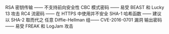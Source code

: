 RSA 密钥传输 —— 不支持前向安全性
CBC 模式密码 —— 易受 BEAST 和 Lucky 13 攻击
RC4 流密码 —— 在 HTTPS 中使用并不安全
SHA-1 哈希函数 —— 建议以 SHA-2 取而代之
任意 Diffie-Hellman 组—— CVE-2016-0701 漏洞
输出密码 —— 易受 FREAK 和 LogJam 攻击
